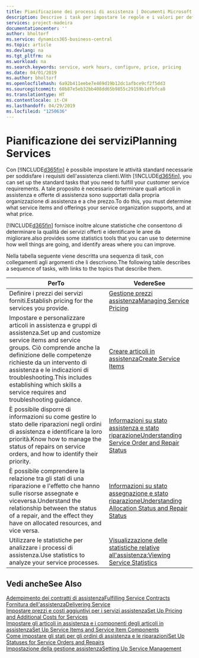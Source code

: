 ```yaml
---
title: Pianificazione dei processi di assistenza | Documenti Microsoft
description: Descrive i task per impostare le regole e i valori per definire i criteri e i processi di assistenza.
services: project-madeira
documentationcenter: ''
author: bholtorf
ms.service: dynamics365-business-central
ms.topic: article
ms.devlang: na
ms.tgt_pltfrm: na
ms.workload: na
ms.search.keywords: service, work hours, configure, price, pricing
ms.date: 04/01/2019
ms.author: bholtorf
ms.openlocfilehash: 6a92b411eebe7e469d19b12dc1afbce9cf2f5dd3
ms.sourcegitcommit: 60b87e5eb32bb408dd65b9855c29159b1dfbfca8
ms.translationtype: HT
ms.contentlocale: it-CH
ms.lasthandoff: 04/29/2019
ms.locfileid: "1250636"
---
```

# <a name="planning-services"></a><span data-ttu-id="6c43a-103">Pianificazione dei servizi</span><span class="sxs-lookup"><span data-stu-id="6c43a-103">Planning Services</span></span>
<span data-ttu-id="6c43a-104">Con [!INCLUDE[d365fin](includes/d365fin_md.md)] è possibile impostare le attività standard necessarie per soddisfare i requisiti dell'assistenza clienti.</span><span class="sxs-lookup"><span data-stu-id="6c43a-104">With [!INCLUDE[d365fin](includes/d365fin_md.md)], you can set up the standard tasks that you need to fulfill your customer service requirements.</span></span> <span data-ttu-id="6c43a-105">A tale proposito è necessario determinare quali articoli in assistenza e offerte di assistenza sono supportati dalla propria organizzazione di assistenza e a che prezzo.</span><span class="sxs-lookup"><span data-stu-id="6c43a-105">To do this, you must determine what service items and offerings your service organization supports, and at what price.</span></span>   

[!INCLUDE[d365fin](includes/d365fin_md.md)] <span data-ttu-id="6c43a-106">fornisce inoltre alcune statistiche che consentono di determinare la qualità dei servizi offerti e identificare le aree da migliorare.</span><span class="sxs-lookup"><span data-stu-id="6c43a-106">also provides some statistics tools that you can use to determine how well things are going, and identify areas where you can improve.</span></span>
  
<span data-ttu-id="6c43a-107">Nella tabella seguente viene descritta una sequenza di task, con collegamenti agli argomenti che li descrivono.</span><span class="sxs-lookup"><span data-stu-id="6c43a-107">The following table describes a sequence of tasks, with links to the topics that describe them.</span></span>   
  
|<span data-ttu-id="6c43a-108">**Per**</span><span class="sxs-lookup"><span data-stu-id="6c43a-108">**To**</span></span>|<span data-ttu-id="6c43a-109">**Vedere**</span><span class="sxs-lookup"><span data-stu-id="6c43a-109">**See**</span></span>|  
|------------|-------------|  
|<span data-ttu-id="6c43a-110">Definire i prezzi dei servizi forniti.</span><span class="sxs-lookup"><span data-stu-id="6c43a-110">Establish pricing for the services you provide.</span></span>|[<span data-ttu-id="6c43a-111">Gestione prezzi assistenza</span><span class="sxs-lookup"><span data-stu-id="6c43a-111">Managing Service Pricing</span></span>](service-service-price-management.md)|
|<span data-ttu-id="6c43a-112">Impostare e personalizzare articoli in assistenza e gruppi di assistenza.</span><span class="sxs-lookup"><span data-stu-id="6c43a-112">Set up and customize service items and service groups.</span></span> <span data-ttu-id="6c43a-113">Ciò comprende anche la definizione delle competenze richieste da un intervento di assistenza e le indicazioni di troubleshooting.</span><span class="sxs-lookup"><span data-stu-id="6c43a-113">This includes establishing which skills a service requires and troubleshooting guidance.</span></span>| [<span data-ttu-id="6c43a-114">Creare articoli in assistenza</span><span class="sxs-lookup"><span data-stu-id="6c43a-114">Create Service Items</span></span>](service-how-to-create-service-items.md)|  
|<span data-ttu-id="6c43a-115">È possibile disporre di informazioni su come gestire lo stato delle riparazioni negli ordini di assistenza e identificare la loro priorità.</span><span class="sxs-lookup"><span data-stu-id="6c43a-115">Know how to manage the status of repairs on service orders, and how to identify their priority.</span></span>|[<span data-ttu-id="6c43a-116">Informazioni su stato assistenza e stato riparazione</span><span class="sxs-lookup"><span data-stu-id="6c43a-116">Understanding Service Order and Repair Status</span></span>](service-service-order-status-and-repair-status.md)|  
|<span data-ttu-id="6c43a-117">È possibile comprendere la relazione tra gli stati di una riparazione e l'effetto che hanno sulle risorse assegnate e viceversa.</span><span class="sxs-lookup"><span data-stu-id="6c43a-117">Understand the relationship between the status of a repair, and the effect they have on allocated resources, and vice versa.</span></span>|[<span data-ttu-id="6c43a-118">Informazioni su stato assegnazione e stato riparazione</span><span class="sxs-lookup"><span data-stu-id="6c43a-118">Understanding Allocation Status and Repair Status</span></span>](service-allocation-status-and-repair-status.md)|  
|<span data-ttu-id="6c43a-119">Utilizzare le statistiche per analizzare i processi di assistenza.</span><span class="sxs-lookup"><span data-stu-id="6c43a-119">Use statistics to analyze your service processes.</span></span> | [<span data-ttu-id="6c43a-120">Visualizzazione delle statistiche relative all'assistenza:</span><span class="sxs-lookup"><span data-stu-id="6c43a-120">Viewing Service Statistics</span></span>](service-service-statistics.md) |

## <a name="see-also"></a><span data-ttu-id="6c43a-121">Vedi anche</span><span class="sxs-lookup"><span data-stu-id="6c43a-121">See Also</span></span>
[<span data-ttu-id="6c43a-122">Adempimento dei contratti di assistenza</span><span class="sxs-lookup"><span data-stu-id="6c43a-122">Fulfilling Service Contracts</span></span>](service-fulfill-service-contracts.md)  
[<span data-ttu-id="6c43a-123">Fornitura dell'assistenza</span><span class="sxs-lookup"><span data-stu-id="6c43a-123">Delivering Service</span></span>](service-deliver-service.md)  
[<span data-ttu-id="6c43a-124">Impostare prezzi e costi aggiuntivi per i servizi assistenza</span><span class="sxs-lookup"><span data-stu-id="6c43a-124">Set Up Pricing and Additional Costs for Services</span></span>](service-how-setup-service-costs-pricing.md)  
[<span data-ttu-id="6c43a-125">Impostare gli articoli in assistenza e i componenti degli articoli in assistenza</span><span class="sxs-lookup"><span data-stu-id="6c43a-125">Set Up Service Items and Service Item Components</span></span>](service-how-setup-service-items.md)  
[<span data-ttu-id="6c43a-126">Come impostare gli stati per gli ordini di assistenza e le riparazioni</span><span class="sxs-lookup"><span data-stu-id="6c43a-126">Set Up Statuses for Service Orders and Repairs</span></span>](service-order-repair-status.md)  
[<span data-ttu-id="6c43a-127">Impostazione della gestione assistenza</span><span class="sxs-lookup"><span data-stu-id="6c43a-127">Setting Up Service Management</span></span>](service-setup-service.md)  

